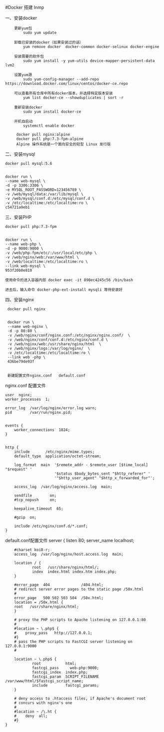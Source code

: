 #Docker 搭建 lnmp  

一、安装docker

        更新yum包
            sudo yum update
    
        卸载已安装的docker（如果安装过的话）
            yum remove docker  docker-common docker-selinux docker-engine
    
        安装需要的软件包
            sudo yum install -y yum-utils device-mapper-persistent-data lvm2
            
        设置yum源
            sudo yum-config-manager --add-repo https://download.docker.com/linux/centos/docker-ce.repo
        
        可以查看所有仓库中所有docker版本，并选择特定版本安装
            yum list docker-ce --showduplicates | sort -r
            
        重新安装docker
            sudo yum install docker-ce
            
        开机自启动
            systemctl enable docker    
            
         docker pull nginx:alpine
         docker pull php:7.3-fpm-alpine   
         Alpine 操作系统是一个面向安全的轻型 Linux 发行版
二、安装mysql

    docker pull mysql:5.6
    
    
    docker run \
    --name web-mysql \
    -d -p 3306:3306 \
    -e MYSQL_ROOT_PASSWORD=123456789 \
    -v /web/mysql/data:/var/lib/mysql \
    -v /web/mysql/conf.d:/etc/mysql/conf.d \
    -v /etc/localtime:/etc/localtime:ro \
    c54721a9eb1
    

               
三、安装PHP


    docker pull php:7.3-fpm
    
    
    docker run \
    --name web-php \
    -d -p 9000:9000 \
    -v /web/php-fpm/etc/:/usr/local/etc/php \
    -v /web/nginx/web:/var/www/html \
    -v /web/localtime:/etc/localtime:ro \
    --link web-mysql \
    953f20b0e810
    
    使用命令的进入容器内部 docker exec -it 890ec4245c56 /bin/bash          
    
    进去后，输入命令 docker-php-ext-install mysqli 等待安装好  
    
    
四、安装nginx
    
     docker pull nginx
     
     
     docker run \
     --name web-nginx \
     -d -p 80:80 \
     -v /web/nginx/conf/nginx.conf:/etc/nginx/nginx.conf/  \
     -v /web/nginx/conf/conf.d:/etc/nginx/conf.d \
     -v /web/nginx/web:/usr/share/nginx/html  \
     -v /web/nginx/logs:/var/log/nginx/  \
     -v /etc/localtime:/etc/localtime:ro \
     --link web -php \
     436be79de93f
     
     
     新建配置文件nginx.conf   default.conf
     
nginx.conf 配置文件

    user  nginx;
    worker_processes  1;
    
    error_log  /var/log/nginx/error.log warn;
    pid        /var/run/nginx.pid;
    
    
    events {
        worker_connections  1024;
    }
    
    
    http {
        include       /etc/nginx/mime.types;
        default_type  application/octet-stream;
    
        log_format  main  '$remote_addr - $remote_user [$time_local] "$request" '
                          '$status $body_bytes_sent "$http_referer" '
                          '"$http_user_agent" "$http_x_forwarded_for"';
    
        access_log  /var/log/nginx/access.log  main;
    
        sendfile        on;
        #tcp_nopush     on;
    
        keepalive_timeout  65;
    
        #gzip  on;
    
        include /etc/nginx/conf.d/*.conf;
    }
         
        
default.conf配置文件
    server {
        listen       80;
        server_name  localhost;
    
        #charset koi8-r;
        access_log  /var/log/nginx/host.access.log  main;
        
        location / {
                root   /usr/share/nginx/html/;
                index  index.html index.htm index.php;
        }
    
        #error_page  404              /404.html;
        # redirect server error pages to the static page /50x.html
        #
        error_page   500 502 503 504  /50x.html;
        location = /50x.html {
        root   /usr/share/nginx/html;
        }
    
        # proxy the PHP scripts to Apache listening on 127.0.0.1:80
        #
        #location ~ \.php$ {
        #    proxy_pass   http://127.0.0.1;
        #}
        # pass the PHP scripts to FastCGI server listening on 127.0.0.1:9000
        #
        
        location ~ \.php$ {
                root           html;
                fastcgi_pass     web-php:9000;
                fastcgi_index  index.php;
                fastcgi_param  SCRIPT_FILENAME  /var/www/html/$fastcgi_script_name;
                include        fastcgi_params;
        }
    
        # deny access to .htaccess files, if Apache's document root
        # concurs with nginx's one
        #
        #location ~ /\.ht {
        #    deny  all;
        #}
    }
        
        
